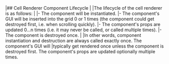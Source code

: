 <framework-specific-section frameworks="react">
|## Cell Renderer Component Lifecycle
|
|The lifecycle of the cell renderer is as follows:
|
|- The component will be instantiated.
|- The component's GUI will be inserted into the grid 0 or 1 times (the component could get destroyed first, i.e. when scrolling quickly).
|- The component's props are updated 0...n times (i.e. it may never be called, or called multiple times).
|- The component is destroyed once.
|
|In other words, component instantiation and destruction are always called exactly once. The component's GUI will
|typically get rendered once unless the component is destroyed first. The component's props are updated optionally multiple times.
</framework-specific-section>